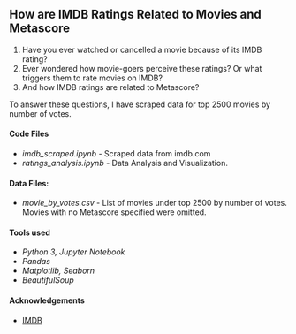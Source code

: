 ## How are IMDB Ratings Related to Movies and Metascore

1. Have you ever watched or cancelled a movie because of its IMDB rating? 
2. Ever wondered how movie-goers perceive these ratings? Or what triggers them to rate movies on IMDB? 
3. And how IMDB ratings are related to Metascore?

To answer these questions, I have scraped data for top 2500 movies by number of votes. 


#### Code Files
* *imdb_scraped.ipynb* - Scraped data from imdb.com
* *ratings_analysis.ipynb* - Data Analysis and Visualization.

#### Data Files:
* *movie_by_votes.csv* - List of movies under top 2500 by number of votes. Movies with no Metascore specified were omitted.


#### Tools used
* *Python 3, Jupyter Notebook*
* *Pandas*
* *Matplotlib, Seaborn*
* *BeautifulSoup*


#### Acknowledgements
* [IMDB](http://www.imdb.com)
